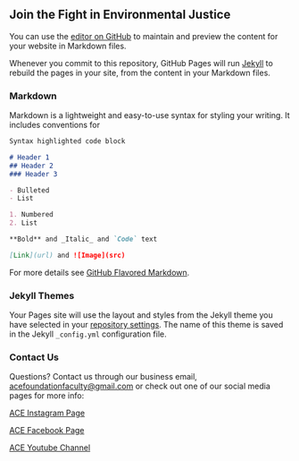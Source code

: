 ## Join the Fight in Environmental Justice

You can use the [editor on GitHub](https://github.com/ACEFoundationFaculty/ace-foundation-official/edit/master/README.md) to maintain and preview the content for your website in Markdown files.

Whenever you commit to this repository, GitHub Pages will run [Jekyll](https://jekyllrb.com/) to rebuild the pages in your site, from the content in your Markdown files.

### Markdown

Markdown is a lightweight and easy-to-use syntax for styling your writing. It includes conventions for

```markdown
Syntax highlighted code block

# Header 1
## Header 2
### Header 3

- Bulleted
- List

1. Numbered
2. List

**Bold** and _Italic_ and `Code` text

[Link](url) and ![Image](src)
```

For more details see [GitHub Flavored Markdown](https://guides.github.com/features/mastering-markdown/).

### Jekyll Themes

Your Pages site will use the layout and styles from the Jekyll theme you have selected in your [repository settings](https://github.com/ACEFoundationFaculty/ace-foundation-official/settings). The name of this theme is saved in the Jekyll `_config.yml` configuration file.

### Contact Us

Questions? Contact us through our business email, [acefoundationfaculty@gmail.com](mailto:acefoundationfaculty@gmail.com) or check out one of our social media pages for more info:

[ACE Instagram Page](https://www.instagram.com/acefoundationofficial/) 

[ACE Facebook Page](https://www.facebook.com/ACEFoundationOfficial/?ref=aymt_homepage_panel&eid=ARCSSsoqKX2Elb_P0jgnrkgnWEtHS__rXtqKVYCyIssL5RYQvsvdYztvmCACCPhU1iIiDfmcKo4C1BAj)

[ACE Youtube Channel](https://www.youtube.com/channel/UCHn6Uj0rG54ioWnt6FTGdhQ?view_as=subscriber)
